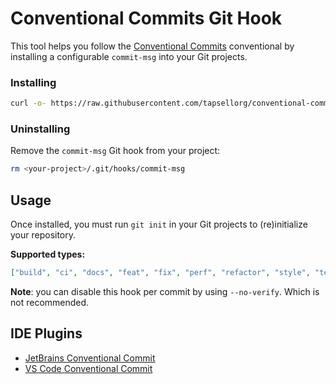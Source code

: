 # Conventional Commits Git Hook

This tool helps you follow the [Conventional Commits](https://www.conventionalcommits.org) conventional by installing a configurable `commit-msg` into your Git projects.

### Installing

```sh
curl -o- https://raw.githubusercontent.com/tapsellorg/conventional-commits-git-hook/master/scripts/install.sh | bash
```

### Uninstalling

Remove the `commit-msg` Git hook from your project:

```sh
rm <your-project>/.git/hooks/commit-msg
```

## Usage <a name = "usage"></a>

Once installed, you must run `git init` in your Git projects to (re)initialize your repository.

**Supported types:**

```json
["build", "ci", "docs", "feat", "fix", "perf", "refactor", "style", "test", "chore"]
```

**Note**: you can disable this hook per commit by using `--no-verify`. Which is not recommended.

## IDE Plugins

- [JetBrains Conventional Commit](https://plugins.jetbrains.com/plugin/13389-conventional-commit)
- [VS Code Conventional Commit](https://marketplace.visualstudio.com/items?itemName=vivaxy.vscode-conventional-commits)
